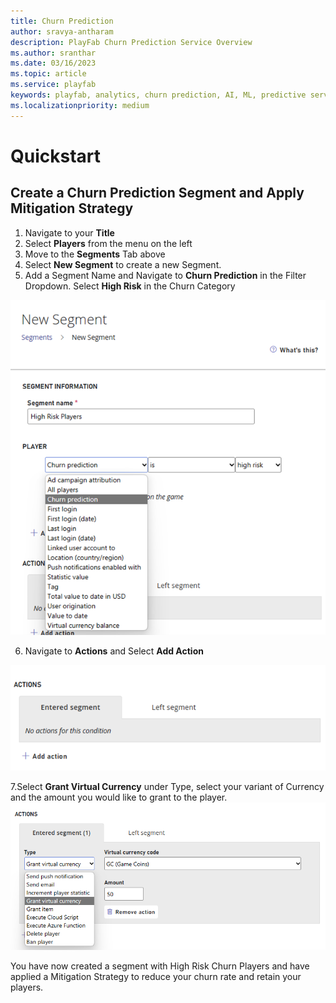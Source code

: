 ```yaml
---
title: Churn Prediction
author: sravya-antharam
description: PlayFab Churn Prediction Service Overview
ms.author: sranthar
ms.date: 03/16/2023
ms.topic: article
ms.service: playfab
keywords: playfab, analytics, churn prediction, AI, ML, predictive service 
ms.localizationpriority: medium
---
```


# Quickstart

## Create a Churn Prediction Segment and Apply Mitigation Strategy

1.	Navigate to your **Title**
2.	Select **Players** from the menu on the left
3.	Move to the **Segments** Tab above
4.	Select **New Segment** to create a new Segment. 
5.	Add a Segment Name and Navigate to **Churn Prediction** in the Filter Dropdown. Select **High Risk** in the Churn Category

![Create a Segment Screenshot](Media/CreateChurnSegment.png)

6.	Navigate to **Actions** and Select **Add Action**

![Create an Action](Media/ActionsPane.png)

7.Select **Grant Virtual Currency** under Type,  select your variant of Currency and the amount you would like to grant to the player. 
![Grant Virtual Currency](Media/GrantCoins.png)


You have now created a segment with High Risk Churn Players and have applied a Mitigation Strategy to reduce your churn rate and retain your players. 
